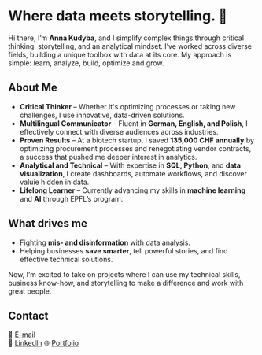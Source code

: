 # Where data meets storytelling. 🌟

Hi there, I’m **Anna Kudyba**, and I simplify complex things through critical thinking, storytelling, and an analytical mindset. I’ve worked across diverse fields, building a unique toolbox with data at its core. 
My approach is simple: learn, analyze, build, optimize and grow.

## About Me
- **Critical Thinker** – Whether it's optimizing processes or taking new challenges, I use innovative, data-driven solutions.
- **Multilingual Communicator** – Fluent in **German, English, and Polish**, I effectively connect with diverse audiences across industries.
- **Proven Results** – At a biotech startup, I saved **135,000 CHF annually** by optimizing procurement processes and renegotiating vendor contracts, a success that pushed me deeper interest in analytics.
- **Analytical and Technical** – With expertise in **SQL, Python**, and **data visualization**, I create dashboards, automate workflows, and discover valuie hidden in data.
- **Lifelong Learner** – Currently advancing my skills in **machine learning** and **AI** through EPFL’s program.

## What drives me
- Fighting **mis- and disinformation** with data analysis.
- Helping businesses **save smarter**, tell powerful stories, and find effective technical solutions.

Now, I’m excited to take on projects where I can use my technical skills, business know-how, and storytelling to make a difference and work with great people.

## Contact
📧 [E-mail](mailto:info@annakudyba.com)  
💼 [LinkedIn](https://www.linkedin.com/in/anna-k-23a901111/)
🌐 [Portfolio](https://swift-vacuum-b37.notion.site/My-portfolio-14684102756280f082c8e48b4cd505b7)
